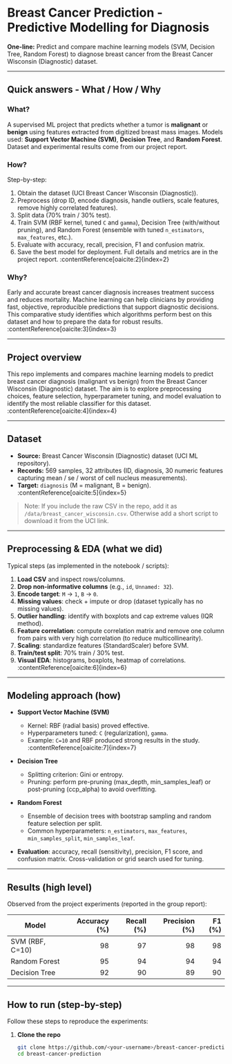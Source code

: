 # Breast Cancer Prediction - Predictive Modelling for Diagnosis

**One-line:** Predict and compare machine learning models (SVM, Decision Tree, Random Forest) to diagnose breast cancer from the Breast Cancer Wisconsin (Diagnostic) dataset.

---

## Quick answers - What / How / Why

### What?
A supervised ML project that predicts whether a tumor is **malignant** or **benign** using features extracted from digitized breast mass images. Models used: **Support Vector Machine (SVM)**, **Decision Tree**, and **Random Forest**. Dataset and experimental results come from our project report.

### How?
Step-by-step:  
1. Obtain the dataset (UCI Breast Cancer Wisconsin (Diagnostic)).  
2. Preprocess (drop ID, encode diagnosis, handle outliers, scale features, remove highly correlated features).  
3. Split data (70% train / 30% test).  
4. Train SVM (RBF kernel, tuned `C` and `gamma`), Decision Tree (with/without pruning), and Random Forest (ensemble with tuned `n_estimators`, `max_features`, etc.).  
5. Evaluate with accuracy, recall, precision, F1 and confusion matrix.  
6. Save the best model for deployment. Full details and metrics are in the project report. :contentReference[oaicite:2]{index=2}

### Why?
Early and accurate breast cancer diagnosis increases treatment success and reduces mortality. Machine learning can help clinicians by providing fast, objective, reproducible predictions that support diagnostic decisions. This comparative study identifies which algorithms perform best on this dataset and how to prepare the data for robust results. :contentReference[oaicite:3]{index=3}

---

## Project overview
This repo implements and compares machine learning models to predict breast cancer diagnosis (malignant vs benign) from the Breast Cancer Wisconsin (Diagnostic) dataset. The aim is to explore preprocessing choices, feature selection, hyperparameter tuning, and model evaluation to identify the most reliable classifier for this dataset. :contentReference[oaicite:4]{index=4}

---

## Dataset
- **Source:** Breast Cancer Wisconsin (Diagnostic) dataset (UCI ML repository).  
- **Records:** 569 samples, 32 attributes (ID, diagnosis, 30 numeric features capturing mean / se / worst of cell nucleus measurements).  
- **Target:** `diagnosis` (M = malignant, B = benign). :contentReference[oaicite:5]{index=5}

> Note: If you include the raw CSV in the repo, add it as `/data/breast_cancer_wisconsin.csv`. Otherwise add a short script to download it from the UCI link.

---

## Preprocessing & EDA (what we did)
Typical steps (as implemented in the notebook / scripts):

1. **Load CSV** and inspect rows/columns.  
2. **Drop non-informative columns** (e.g., `id`, `Unnamed: 32`).  
3. **Encode target**: `M` → `1`, `B` → `0`.  
4. **Missing values**: check + impute or drop (dataset typically has no missing values).  
5. **Outlier handling**: identify with boxplots and cap extreme values (IQR method).  
6. **Feature correlation**: compute correlation matrix and remove one column from pairs with very high correlation (to reduce multicollinearity).  
7. **Scaling**: standardize features (StandardScaler) before SVM.  
8. **Train/test split**: 70% train / 30% test.  
9. **Visual EDA**: histograms, boxplots, heatmap of correlations. :contentReference[oaicite:6]{index=6}

---

## Modeling approach (how)
- **Support Vector Machine (SVM)**  
  - Kernel: RBF (radial basis) proved effective.  
  - Hyperparameters tuned: `C` (regularization), `gamma`.  
  - Example: `C=10` and RBF produced strong results in the study. :contentReference[oaicite:7]{index=7}

- **Decision Tree**  
  - Splitting criterion: Gini or entropy.  
  - Pruning: perform pre-pruning (max_depth, min_samples_leaf) or post-pruning (ccp_alpha) to avoid overfitting.

- **Random Forest**  
  - Ensemble of decision trees with bootstrap sampling and random feature selection per split.  
  - Common hyperparameters: `n_estimators`, `max_features`, `min_samples_split`, `min_samples_leaf`.

- **Evaluation**: accuracy, recall (sensitivity), precision, F1 score, and confusion matrix. Cross-validation or grid search used for tuning.

---

## Results (high level)
Observed from the project experiments (reported in the group report):

| Model          | Accuracy (%) | Recall (%) | Precision (%) | F1 (%) |
| -------------- | ------------:| ----------:| -------------:| ------:|
| SVM (RBF, C=10)| 98           | 97         | 98            | 98     |
| Random Forest  | 95           | 94         | 94            | 94     |
| Decision Tree  | 92           | 90         | 89            | 90     |

---

## How to run (step-by-step)
Follow these steps to reproduce the experiments:

1. **Clone the repo**
   ```bash
   git clone https://github.com/<your-username>/breast-cancer-prediction.git
   cd breast-cancer-prediction
